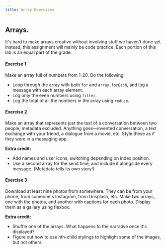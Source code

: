 ```yaml
---
title: Array Exercises
---
```


## Arrays.

It's hard to make arrays creative without involving stuff we haven't done yet. Instead, this assignment will mainly be code practice. Each portion of this lab is an equal part of the grade.

#### Exercise 1
Make an array full of numbers from 1-20. Do the following:
* Loop through the array with both `for` and `array.forEach`, and log a message with each array element.
* Log only the even numbers using `filter`.
* Log the total of all the numbers in the array using `reduce`.

#### Exercise 2
Make an array that represents just the text of a conversation between two people, metadata excluded. Anything goes––invented conversation, a text exchange with your friend, a dialogue from a movie, etc. Style these as if they were in a messaging app.

**Extra credit:**
* Add names and user icons, switching depending on index position.
* Use a second array for the send time, and include it alongside every message. (Metadata tells its own story!)

#### Exercise 3
Download at least nine photos from somewhere. They can be from your phone, from someone's Instagram, from Unsplash, etc. Make two arrays, one with the photos, and another with captions for each photo. Display them as a gallery using flexbox.

**Extra credit:**
* Shuffle one of the arrays. What happens to the narrative once it's displayed?
* Figure out how to use nth-child stylings to highlight some of the images, but not others.